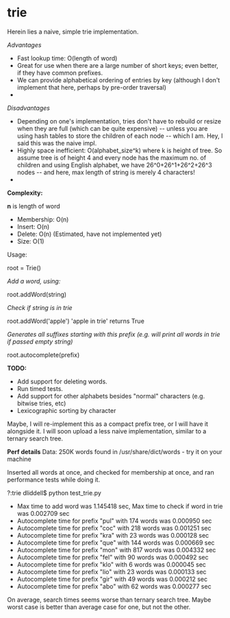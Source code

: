 trie
====

Herein lies a naive, simple trie implementation.

*Advantages*

* Fast lookup time: O(length of word)
* Great for use when there are a large number of short keys; even better, if they have common prefixes.
* We can provide alphabetical ordering of entries by key (although I don't implement that here, perhaps by pre-order traversal)
* 

*Disadvantages*

* Depending on one's implementation, tries don't have to rebuild or resize when they are full (which can be quite expensive) -- unless you are using hash tables to store the children of each node -- which I am. Hey, I said this was the naive impl.
* Highly space inefficient: O(alphabet_size^k) where k is height of tree. So assume tree is of height 4 and every node has the maximum no. of children and using English alphabet, we have 26^0+26^1+26^2+26^3 nodes -- and here, max length of string is merely 4 characters!
* 

**Complexity:**

**n** is length of word

* Membership: O(n)
* Insert: O(n)
* Delete: O(n) (Estimated, have not implemented yet)
* Size: O(1) 


Usage:

root = Trie()

*Add a word, using:*

root.addWord(string)

*Check if string is in trie*

root.addWord('apple')
'apple in trie' returns True

*Generates all suffixes starting with this prefix (e.g. will print all words in trie if passed empty string)*

root.autocomplete(prefix)

**TODO:**
- Add support for deleting words.
- Run timed tests.
- Add support for other alphabets besides "normal" characters (e.g. bitwise tries, etc)
- Lexicographic sorting by character

Maybe, I will re-implement this as a compact prefix tree, or I will have it alongside it.
I will soon upload a less naive implementation, similar to a ternary search tree.

**Perf details**
Data: 250K words found in /usr/share/dict/words - try it on your machine

Inserted all words at once, and checked for membership at once, and ran performance tests while doing it.

?:trie dliddell$ python test_trie.py 
* Max time to add word was 1.145418 sec, Max time to check if word in trie was 0.002709 sec
* Autocomplete time for prefix "pul" with 174 words was 0.000950 sec
* Autocomplete time for prefix "coc" with 218 words was 0.001251 sec
* Autocomplete time for prefix "kra" with 23 words was 0.000128 sec
* Autocomplete time for prefix "que" with 144 words was 0.000669 sec
* Autocomplete time for prefix "mon" with 817 words was 0.004332 sec
* Autocomplete time for prefix "fel" with 90 words was 0.000492 sec
* Autocomplete time for prefix "klo" with 6 words was 0.000045 sec
* Autocomplete time for prefix "lio" with 23 words was 0.000133 sec
* Autocomplete time for prefix "gir" with 49 words was 0.000212 sec
* Autocomplete time for prefix "abo" with 62 words was 0.000277 sec

On average, search times seems worse than ternary search tree. Maybe worst case is better than average case for one, but not the other.

